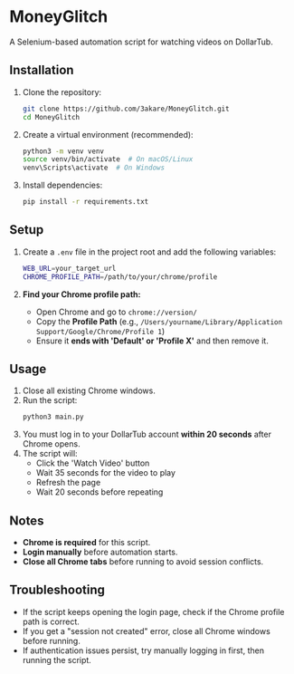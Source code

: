 # MoneyGlitch
A Selenium-based automation script for watching videos on DollarTub.

## Installation
1. Clone the repository:
   ```sh
   git clone https://github.com/3akare/MoneyGlitch.git
   cd MoneyGlitch
   ```

2. Create a virtual environment (recommended):
   ```sh
   python3 -m venv venv
   source venv/bin/activate  # On macOS/Linux
   venv\Scripts\activate  # On Windows
   ```

3. Install dependencies:
   ```sh
   pip install -r requirements.txt
   ```

## Setup

1. Create a `.env` file in the project root and add the following variables:
   ```sh
   WEB_URL=your_target_url
   CHROME_PROFILE_PATH=/path/to/your/chrome/profile
   ```
   
2. **Find your Chrome profile path:**
   - Open Chrome and go to `chrome://version/`
   - Copy the **Profile Path** (e.g., `/Users/yourname/Library/Application Support/Google/Chrome/Profile 1`)
   - Ensure it **ends with 'Default' or 'Profile X'** and then remove it.

## Usage

1. Close all existing Chrome windows.
2. Run the script:
   ```sh
   python3 main.py
   ```
3. You must log in to your DollarTub account **within 20 seconds** after Chrome opens.
4. The script will:
   - Click the 'Watch Video' button
   - Wait 35 seconds for the video to play
   - Refresh the page
   - Wait 20 seconds before repeating

## Notes
- **Chrome is required** for this script.
- **Login manually** before automation starts.
- **Close all Chrome tabs** before running to avoid session conflicts.

## Troubleshooting
- If the script keeps opening the login page, check if the Chrome profile path is correct.
- If you get a "session not created" error, close all Chrome windows before running.
- If authentication issues persist, try manually logging in first, then running the script.
